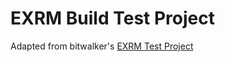 # EXRM Build Test Project

Adapted from bitwalker's [EXRM Test Project](https://github.com/bitwalker/exrm-test)
